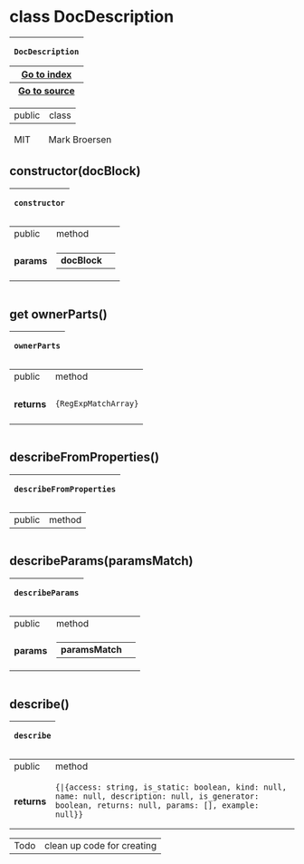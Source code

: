 
# class DocDescription 


<table>
    <thead>
        <tr>
            <th colSpan="4">
                <pre><code>DocDescription</code></pre>
            </th>
        </tr>
        <tr v-if="properties['kind'] === 'class'">
            <th>
                <a href="../Index.md">Go to index</a>
            </th>
        </tr>
        <tr v-if="properties['kind'] === 'class'">
            <th>
                <a href="">Go to source</a>
            </th>
        </tr>
    </thead>
</table>

<table>
    <tbody>
        <tr>
            <td> public</td>
            <td>
                class
            </td>
        </tr>
    </tbody>
</table>

<table>
    <tbody>
    </tbody>
    <tfoot>
    <tr v-if="!!properties['author']">
        <td>MIT</td>
        <td></td>
        <td>Mark Broersen</td>
        <td></td>
    </tr>
    </tfoot>
</table>


## constructor(docBlock)



<table>
    <thead>
        <tr>
            <th colSpan="4">
                <pre><code>constructor</code></pre>
            </th>
        </tr>
    </thead>
</table>

<table>
    <tbody>
        <tr>
            <td> public</td>
            <td>
                method
            </td>
        </tr>
        <trs v-if="properties['params'].length > 0">
            <td>
                <h4>params</h4>
            </td>
            <td>
                <table>
                    <tr>                        <td><b>docBlock</b></td>
                        <td><code></code></td>
</tr>                </table>
            </td>
        </trs>
    </tbody>
</table>

<table>
    <tbody>
    </tbody>
    <tfoot>
    </tfoot>
</table>


## get ownerParts()



<table>
    <thead>
        <tr>
            <th colSpan="4">
                <pre><code>ownerParts</code></pre>
            </th>
        </tr>
    </thead>
</table>

<table>
    <tbody>
        <tr>
            <td> public</td>
            <td>
                method
            </td>
        </tr>
        <tr v-if="!!properties['return']">
            <td>
                <h4>returns</h4>
            </td>
            <td>
                <pre><code>{RegExpMatchArray}</code></pre>
            </td>
        </tr>
    </tbody>
</table>

<table>
    <tbody>
    </tbody>
    <tfoot>
    </tfoot>
</table>


## describeFromProperties()



<table>
    <thead>
        <tr>
            <th colSpan="4">
                <pre><code>describeFromProperties</code></pre>
            </th>
        </tr>
    </thead>
</table>

<table>
    <tbody>
        <tr>
            <td> public</td>
            <td>
                method
            </td>
        </tr>
    </tbody>
</table>

<table>
    <tbody>
    </tbody>
    <tfoot>
    </tfoot>
</table>


## describeParams(paramsMatch)



<table>
    <thead>
        <tr>
            <th colSpan="4">
                <pre><code>describeParams</code></pre>
            </th>
        </tr>
    </thead>
</table>

<table>
    <tbody>
        <tr>
            <td> public</td>
            <td>
                method
            </td>
        </tr>
        <trs v-if="properties['params'].length > 0">
            <td>
                <h4>params</h4>
            </td>
            <td>
                <table>
                    <tr>                        <td><b>paramsMatch</b></td>
                        <td><code></code></td>
</tr>                </table>
            </td>
        </trs>
    </tbody>
</table>

<table>
    <tbody>
    </tbody>
    <tfoot>
    </tfoot>
</table>


## describe()



<table>
    <thead>
        <tr>
            <th colSpan="4">
                <pre><code>describe</code></pre>
            </th>
        </tr>
    </thead>
</table>

<table>
    <tbody>
        <tr>
            <td> public</td>
            <td>
                method
            </td>
        </tr>
        <tr v-if="!!properties['return']">
            <td>
                <h4>returns</h4>
            </td>
            <td>
                <pre><code>{|{access: string, is_static: boolean, kind: null, name: null, description: null, is_generator: boolean, returns: null, params: [], example: null}}</code></pre>
            </td>
        </tr>
    </tbody>
</table>

<table>
    <tbody>
        <tr v-if="!!properties['todo']">
            <td>Todo</td>
            <td colSpan="3">clean up code for creating</td>
        </tr>
    </tbody>
    <tfoot>
    </tfoot>
</table>

